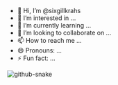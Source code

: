 - 👋 Hi, I’m @sixgillkrahs
- 👀 I’m interested in ...
- 🌱 I’m currently learning ...
- 💞️ I’m looking to collaborate on ...
- 📫 How to reach me ...
- 😄 Pronouns: ...
- ⚡ Fun fact: ...

<!---
sixgillkrahs/sixgillkrahs is a ✨ special ✨ repository because its `README.md` (this file) appears on your GitHub profile.
You can click the Preview link to take a look at your changes.
--->
![github-snake](https://github.com/sixgillkrahs/sixgillkrahs/assets/172528326/d83892ee-63a0-4434-a8dd-6a73ad47f034)






